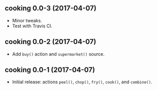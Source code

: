 ## cooking 0.0-3 (2017-04-07)

- Minor tweaks.
- Test with Travis CI.


## cooking 0.0-2 (2017-04-07)

- Add `buy()` action and `supermarket()` source.


## cooking 0.0-1 (2017-04-07)

- Initial release: actions `peel()`, `chop()`, `fry()`, `cook()`, and `combine()`.
